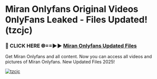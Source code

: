 # Miran Onlyfans Original Videos 0nlyFans Leaked - Files Updated! (tzcjc)

<h3>🔴 CLICK HERE 🌐==►► <a href="https://tinyurl.com/2m67pmp6" rel="nofollow">Miran Onlyfans Updated Files</a></h3>

Get Miran Onlyfans and all content. Now you can access all videos and pictures of Miran Onlyfans. New Updated Files 2025!

[![tzcjc](https://i.imgur.com/H4QAA4z.gif)](https://tinyurl.com/2m67pmp6)